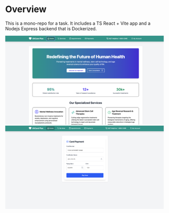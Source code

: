 # Overview

This is a mono-repo for a task. It includes a TS React + Vite app and a Nodejs Express backend that is Dockerized.



![Home](./project-images/home.png)
![Payments](./project-images/payments.png)